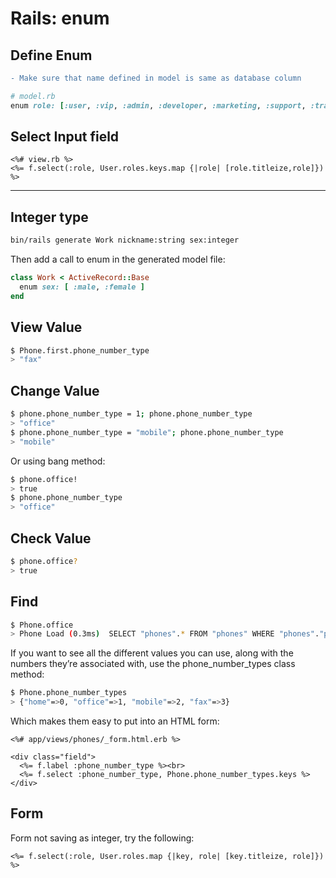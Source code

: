 # Rails: enum

## Define Enum
```diff
- Make sure that name defined in model is same as database column
```
```ruby
# model.rb
enum role: [:user, :vip, :admin, :developer, :marketing, :support, :translator]
```

## Select Input field

```erb
<%# view.rb %>
<%= f.select(:role, User.roles.keys.map {|role| [role.titleize,role]}) %>
```

---

## Integer type

```bash
bin/rails generate Work nickname:string sex:integer
```

Then add a call to enum in the generated model file:

```ruby
class Work < ActiveRecord::Base
  enum sex: [ :male, :female ]
end
```

## View Value

```bash
$ Phone.first.phone_number_type
> "fax"
```

## Change Value

```bash
$ phone.phone_number_type = 1; phone.phone_number_type
> "office"
$ phone.phone_number_type = "mobile"; phone.phone_number_type
> "mobile"
```

Or using bang method:

```bash
$ phone.office!
> true
$ phone.phone_number_type
> "office"
```

## Check Value

```bash
$ phone.office?
> true
```

## Find

```bash
$ Phone.office
> Phone Load (0.3ms)  SELECT "phones".* FROM "phones" WHERE "phones"."phone_number_type" = ?  [["phone_number_type", 1]]
```

If you want to see all the different values you can use, along with the numbers they’re associated with, use the phone_number_types class method:

```bash
$ Phone.phone_number_types
> {"home"=>0, "office"=>1, "mobile"=>2, "fax"=>3}
```
Which makes them easy to put into an HTML form:

```erb
<%# app/views/phones/_form.html.erb %>

<div class="field">
  <%= f.label :phone_number_type %><br>
  <%= f.select :phone_number_type, Phone.phone_number_types.keys %>
</div>
```

## Form
Form not saving as integer, try the following:

```erb
<%= f.select(:role, User.roles.map {|key, role| [key.titleize, role]}) %>
```
